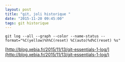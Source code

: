 ```yaml
---
layout: post
title: "git, joli historique "
date: "2015-11-20 09:45:00"
tags: git historique
---
```


```
git log --all --graph --color --name-status --format="%C(yellow)%h%C(reset) %C(auto)%d%C(reset) %s"
```

[http://blog.xebia.fr/2015/11/13/git-essentials-1-log/](http://blog.xebia.fr/2015/11/13/git-essentials-1-log/) 
